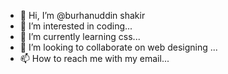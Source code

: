 - 👋 Hi, I’m @burhanuddin shakir  
- 👀 I’m interested in coding...
- 🌱 I’m currently learning css...
- 💞️ I’m looking to collaborate on web designing ...
- 📫 How to reach me with my email...

<!---
royalcomputer/royalcomputer is a ✨ special ✨ repository because its `README.md` (this file) appears on your GitHub profile.
You can click the Preview link to take a look at your changes.
--->
